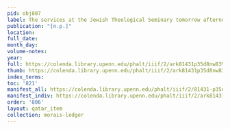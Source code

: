 ```yaml
---
pid: obj807
label: The services at the Jewish Theological Seminary tomorrow afternoon, [...].
publication: "[n.p.]"
location:
full_date:
month_day:
volume-notes:
year:
full: https://colenda.library.upenn.edu/phalt/iiif/2/ark81431p35d8nw83%2FSHA256E-s7712936--2745087b62e79c46d48999b9db93545b032458da19cad2b4768e26daab00f2c3.jpeg/full/3500,/0/default.jpg
thumb: https://colenda.library.upenn.edu/phalt/iiif/2/ark81431p35d8nw83%2FSHA256E-s7712936--2745087b62e79c46d48999b9db93545b032458da19cad2b4768e26daab00f2c3.jpeg/full/!200,200/0/default.jpg
index_terms:
toc: '821'
manifest_all: https://colenda.library.upenn.edu/phalt/iiif/2/81431-p35d8nw83/manifest
manifest_indiv: https://colenda.library.upenn.edu/phalt/iiif/2/ark81431p35d8nw83%2FSHA256E-s7712936--2745087b62e79c46d48999b9db93545b032458da19cad2b4768e26daab00f2c3.jpeg
order: '806'
layout: qatar_item
collection: morais-ledger
---
```

